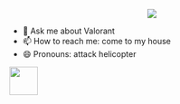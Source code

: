 <p align="center">
  <img src="https://capsule-render.vercel.app/api?text=what are u doing here?🕹️&animation=fadeIn&type=waving&color=gradient&height=100"/>
</p>

- 💬 Ask me about Valorant
- 📫 How to reach me: come to my house
- 😄 Pronouns: attack helicopter
<img height="50" src="https://user-images.githubusercontent.com/46517096/166974368-9798f39f-1f46-499c-b14e-81f0a3f83a06.png"/>
   

